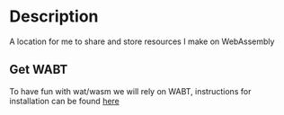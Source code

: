 # Description

A location for me to share and store resources I make on WebAssembly

## Get WABT

To have fun with wat/wasm we will rely on WABT, instructions for installation can be found [here](https://github.com/webassembly/wabt)


